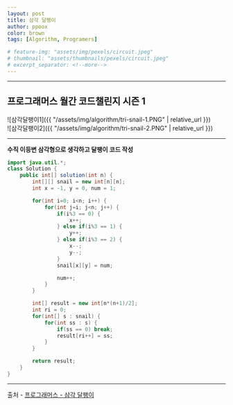 ```yaml
---
layout: post
title: 삼각 달팽이
author: ppoox
color: brown
tags: [Algorithm, Programers]

# feature-img: "assets/img/pexels/circuit.jpeg"
# thumbnail: "assets/thumbnails/pexels/circuit.jpeg"
# excerpt_separator: <!--more-->
---
```

    
---
## 프로그래머스 월간 코드챌린지 시즌 1

![삼각달팽이1]({{ "/assets/img/algorithm/tri-snail-1.PNG" | relative_url }})     
![삼각달팽이2]({{ "/assets/img/algorithm/tri-snail-2.PNG" | relative_url }})     

---   

**수직 이등변 삼각형으로 생각하고 달팽이 코드 작성**

```java
import java.util.*;
class Solution {
    public int[] solution(int n) {
        int[][] snail = new int[n][n];
        int x = -1, y = 0, num = 1;

        for(int i=0; i<n; i++) {
            for(int j=i; j<n; j++) {
                if(i%3 == 0) {
                    x++;
                } else if(i%3 == 1) {
                    y++;
                } else if(i%3 == 2) {
                    x--;
                    y--;
                }
                snail[x][y] = num;

                num++;
            }
        }

        int[] result = new int[n*(n+1)/2];
        int ri = 0;
        for(int[] s : snail) {
            for(int ss : s) {
                if(ss == 0) break;
                result[ri++] = ss;
            }
        }

        return result;
    }
}
```

---

출처 - [프로그래머스 - 삼각 달팽이](https://programmers.co.kr/learn/courses/30/lessons/68645)
